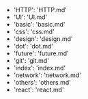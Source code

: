 - 'HTTP': 'HTTP.md'
- 'UI': 'UI.md'
- 'basic': 'basic.md'
- 'css': 'css.md'
- 'design': 'design.md'
- 'dot': 'dot.md'
- 'future': 'future.md'
- 'git': 'git.md'
- 'index': 'index.md'
- 'network': 'network.md'
- 'others': 'others.md'
- 'react': 'react.md'
